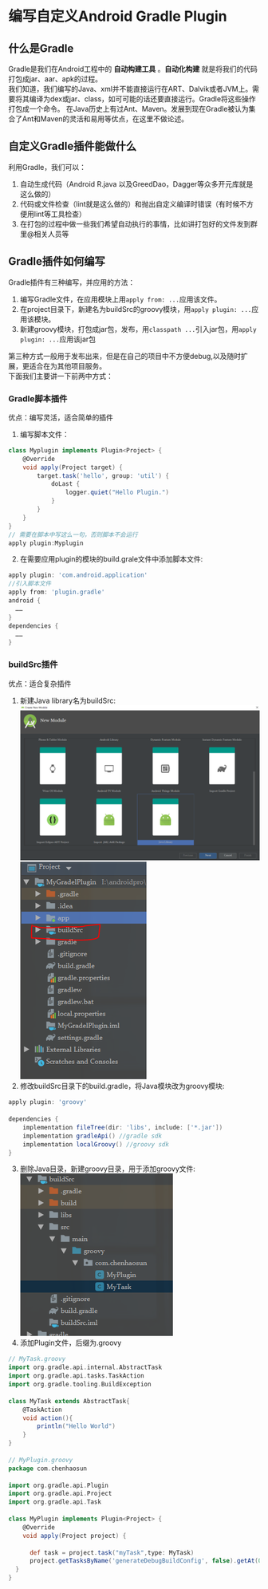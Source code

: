 # 编写自定义Android Gradle Plugin  
## 什么是Gradle
Gradle是我们在Android工程中的 __自动构建工具__ 。__自动化构建__ 就是将我们的代码打包成jar、aar、apk的过程。  
我们知道，我们编写的Java、xml并不能直接运行在ART、Dalvik或者JVM上。需要将其编译为dex或jar、class，如可可能的话还要直接运行。Gradle将这些操作打包成一个命令。
在Java历史上有过Ant、Maven。发展到现在Gradle被认为集合了Ant和Maven的灵活和易用等优点，在这里不做论述。

## 自定义Gradle插件能做什么
利用Gradle，我们可以：  
1. 自动生成代码（Android R.java 以及GreedDao，Dagger等众多开元库就是这么做的）  
2. 代码或文件检查（lint就是这么做的）和抛出自定义编译时错误（有时候不方便用lint等工具检查）
3. 在打包的过程中做一些我们希望自动执行的事情，比如讲打包好的文件发到群里@相关人员等  

## Gradle插件如何编写
Gradle插件有三种编写，并应用的方法：  
1. 编写Gradle文件，在应用模块上用`apply from: ...`应用该文件。
2. 在project目录下，新建名为buildSrc的groovy模块，用`apply plugin: ...`应用该模块。
3. 新建groovy模块，打包成jar包，发布，用`classpath ...`引入jar包，用`apply plugin: ...`应用该jar包

第三种方式一般用于发布出来，但是在自己的项目中不方便debug,以及随时扩展，更适合在为其他项目服务。  
下面我们主要讲一下前两中方式：

### Gradle脚本插件

优点：编写灵活，适合简单的插件  

1. 编写脚本文件：  
  ``` Groovy
  class Myplugin implements Plugin<Project> {
      @Override
      void apply(Project target) {
          target.task('hello', group: 'util') {
              doLast {
                  logger.quiet("Hello Plugin.")
              }
          }
      }
  }
  // 需要在脚本中写这么一句，否则脚本不会运行
  apply plugin:Myplugin
  ```

2. 在需要应用plugin的模块的build.grale文件中添加脚本文件:  
  ``` Groovy  
  apply plugin: 'com.android.application'  
  //引入脚本文件  
  apply from: 'plugin.gradle'
  android {
    ……
  }
  dependencies {
    ……
  }
  ```  

### buildSrc插件

优点：适合复杂插件

1. 新建Java library名为buildSrc:  
  ![新建library](res/gradle_plugin_01.PNG)
  ![项目结构](res/gradle_plugin_02.PNG)
2. 修改buildSrc目录下的build.gradle，将Java模块改为groovy模块:
  ``` Groovy
  apply plugin: 'groovy'

  dependencies {
      implementation fileTree(dir: 'libs', include: ['*.jar'])
      implementation gradleApi() //gradle sdk
      implementation localGroovy() //groovy sdk
  }
  ```
3. 删除Java目录，新建groovy目录，用于添加groovy文件:
  ![新建grooy目录](res/gradle_plugin_03.PNG)
4. 添加Plugin文件，后缀为.groovy
  ``` Groovy
  // MyTask.groovy
  import org.gradle.api.internal.AbstractTask
  import org.gradle.api.tasks.TaskAction
  import org.gradle.tooling.BuildException

  class MyTask extends AbstractTask{
      @TaskAction
      void action(){
          println("Hello World")
      }
  }

  // MyPlugin.groovy
  package com.chenhaosun

  import org.gradle.api.Plugin
  import org.gradle.api.Project
  import org.gradle.api.Task

  class MyPlugin implements Plugin<Project> {
      @Override
      void apply(Project project) {

        def task = project.task("myTask",type: MyTask)
        project.getTasksByName('generateDebugBuildConfig', false).getAt(0).dependsOn(task)
    }
  }
  ```

